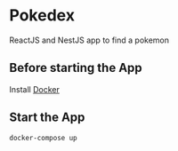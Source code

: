 # Pokedex

ReactJS and NestJS app to find a pokemon

## Before starting the App

Install [Docker](https://www.docker.com/get-started)

## Start the App

```bash
docker-compose up
```
